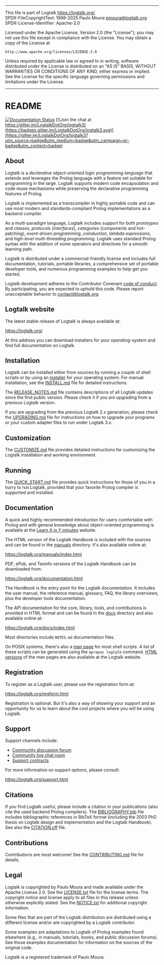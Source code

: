 ________________________________________________________________________

This file is part of Logtalk <https://logtalk.org/>  
SPDX-FileCopyrightText: 1998-2025 Paulo Moura <pmoura@logtalk.org>  
SPDX-License-Identifier: Apache-2.0

Licensed under the Apache License, Version 2.0 (the "License");
you may not use this file except in compliance with the License.
You may obtain a copy of the License at

    http://www.apache.org/licenses/LICENSE-2.0

Unless required by applicable law or agreed to in writing, software
distributed under the License is distributed on an "AS IS" BASIS,
WITHOUT WARRANTIES OR CONDITIONS OF ANY KIND, either express or implied.
See the License for the specific language governing permissions and
limitations under the License.
________________________________________________________________________


README
======

[![Documentation Status](https://readthedocs.org/projects/logtalk3/badge/?version=latest)](https://logtalk3.readthedocs.io/en/latest/?badge=latest)
[![Join the chat at https://gitter.im/LogtalkDotOrg/logtalk3](https://badges.gitter.im/LogtalkDotOrg/logtalk3.svg)](https://gitter.im/LogtalkDotOrg/logtalk3?utm_source=badge&utm_medium=badge&utm_campaign=pr-badge&utm_content=badge)

About
-----

Logtalk is a *declarative object-oriented logic programming language* that
extends and leverages the Prolog language with a feature set suitable for
programming in the large. Logtalk supports modern code encapsulation and
code reuse mechanisms while preserving the declarative programming features
of Prolog.

Logtalk is implemented as a transcompiler in highly portable code and can
use most modern and standards-compliant Prolog implementations as a backend
compiler.

As a multi-paradigm language, Logtalk includes support for both *prototypes*
and *classes*, *protocols* (*interfaces*), *categories* (components and
hot-patching), *event-driven programming*, *coinduction*, *lambda expressions*,
and *high-level multi-threading programming*. Logtalk uses standard Prolog
syntax with the addition of some operators and directives for a smooth learning
path.

Logtalk is distributed under a commercial-friendly license and includes full
documentation, tutorials, portable libraries, a comprehensive set of portable
developer tools, and numerous programming examples to help get you started.

Logtalk development adheres to the Contributor Covenant
[code of conduct](CODE_OF_CONDUCT.md). By participating,
you are expected to uphold this code. Please report
unacceptable behavior to contact@logtalk.org.


Logtalk website
---------------

The latest stable release of Logtalk is always available at:

https://logtalk.org/

At this address you can download installers for your operating-system and
find full documentation on Logtalk.


Installation
------------

Logtalk can be installed either from sources by running a couple of shell
scripts or by using an [installer](https://logtalk.org/download.html) for your
operating system. For manual installation, see the [INSTALL.md](INSTALL.md)
file for detailed instructions.

The [RELEASE_NOTES.md](RELEASE_NOTES.md) file contains descriptions of all
Logtalk updates since the first public version. Please check it if you are
upgrading from a previous Logtalk version.

If you are upgrading from the previous Logtalk 2.x generation, please check
the [UPGRADING.md](UPGRADING.md) file for instructions on how to upgrade your
programs or your custom adapter files to run under Logtalk 3.x.


Customization
-------------

The [CUSTOMIZE.md](CUSTOMIZE.md) file provides detailed instructions for
customizing the Logtalk installation and working environment.


Running
-------

The [QUICK_START.md](QUICK_START.md) file provides quick instructions for
those of you in a hurry to run Logtalk, provided that your favorite Prolog
compiler is supported and installed.


Documentation
-------------

A quick and highly recommended introduction for users comfortable with Prolog
and with general knowledge about object-oriented programming is available at
the [Learn X in Y minutes](https://learnxinyminutes.com/docs/logtalk/) website.

The HTML version of the Logtalk Handbook is included with the sources and can
be found in the [manuals](manuals/) directory. It's also available online at:

https://logtalk.org/manuals/index.html

PDF, ePub, and Texinfo versions of the Logtalk Handbook can be downloaded from:

https://logtalk.org/documentation.html

The Handbook is the entry point for the Logtalk documentation. It includes the
user manual, the reference manual, glossary, FAQ, the library overviews, plus
the developer tools documentation.

The API documentation for the core, library, tools, and contributions is
provided in HTML format and can be found in the [docs](docs/) directory and
also available online at:

https://logtalk.org/docs/index.html

Most directories include `NOTES.md` documentation files.

On POSIX systems, there's also a [man page](man/man1) for most shell scripts.
A list of these scripts can be generated using the `apropos logtalk` command.
[HTML versions](https://logtalk.org/documentation.html#man-pages) of the man
pages are also available at the Logtalk website.


Registration
------------

To register as a Logtalk user, please use the registration form at:

https://logtalk.org/regform.html

Registration is optional. But it's also a way of showing your support and
an opportunity for us to learn about the cool projects where you will be
using Logtalk.


Support
-------

Support channels include:

* [Community discussion forum](https://github.com/LogtalkDotOrg/logtalk3/discussions)
* [Community live chat room](https://app.gitter.im/#/room/#LogtalkDotOrg_logtalk3:gitter.im)
* [Support contracts](https://logtalk.org/support_contracts.html)

For more information on support options, please consult:

https://logtalk.org/support.html


Citations
---------

If you find Logtalk useful, please include a citation in your publications
(also cite the used backend Prolog compilers). The [BIBLIOGRAPHY.bib](BIBLIOGRAPHY.bib)
file includes bibliographic references in BibTeX format (including the 2003
PhD thesis on Logtalk design and implementation and the Logtalk Handbook).
See also the [CITATION.cff](CITATION.cff) file.


Contributions
-------------

Contributions are most welcome! See the [CONTRIBUTING.md](CONTRIBUTING.md) file
for details.


Legal
-----

Logtalk is copyrighted by Paulo Moura and made available under the Apache
License 2.0. See the [LICENSE.txt](LICENSE.txt) file for the license terms.
The copyright notice and license apply to all files in this release unless
otherwise explicitly stated. See the [NOTICE.txt](NOTICE.txt) for additional
copyright information.

Some files that are part of the Logtalk distribution are distributed using
a different license and/or are copyrighted by a Logtalk contributor.

Some examples are adaptations to Logtalk of Prolog examples found elsewhere
(e.g., in manuals, tutorials, books, and public discussion forums). See those
examples documentation for information on the sources of the original code.

Logtalk is a registered trademark of Paulo Moura.
